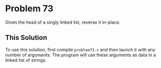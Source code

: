# Problem 73
Given the head of a singly linked list, reverse it in-place.

## This Solution
To use this solution, first compile `problem73.c` and then launch it with
any number of arguments. The program will use these arguments as data in a
linked list of strings.
